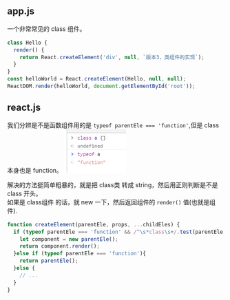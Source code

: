 ## app.js
一个非常常见的 class 组件。
```js
class Hello {
  render() {
    return React.createElement('div', null, `版本3，类组件的实现`);
  }
}
const helloWorld = React.createElement(Hello, null, null);
ReactDOM.render(helloWorld, document.getElementById('root'));
```

## react.js
我们分辨是不是函数组件用的是 `typeof parentEle === 'function'`,但是 class 本身也是 function。
![typeof class](../../../../public/react-hooks/hook1.png)

解决的方法挺简单粗暴的，就是把 class类 转成 string，然后用正则判断是不是 class 开头。  
如果是 class组件 的话，就 new 一下，然后返回组件的 `render()` 值(也就是组件).

```js
function createElement(parentEle, props, ...childEles) {
  if (typeof parentEle === 'function' && /^\s*class\s+/.test(parentEle.toString())) {
    let component = new parentEle();
    return component.render();
  }else if (typeof parentEle === 'function'){
    return parentEle();
  }else {
    // ...
  }
}
```